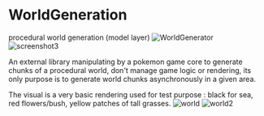 # WorldGeneration
procedural world generation (model layer)
![WorldGenerator](https://user-images.githubusercontent.com/9294021/170227323-5916e6b1-b4f2-44ab-a1cd-0cc26ad4311a.PNG)
![screenshot3](https://user-images.githubusercontent.com/9294021/180068485-5373b400-2adf-4a09-9db2-b651cf0c8332.PNG)

An external library manipulating by a pokemon game core to generate chunks of a procedural world, don't manage game logic or rendering, its only purpose is to generate world chunks asynchronously in a given area.

The visual is a very basic rendering used for test purpose : black for sea, red flowers/bush, yellow patches of tall grasses.
![world](https://user-images.githubusercontent.com/9294021/167267785-278dbaa2-ed1d-434b-b093-60f8b0f60f70.PNG)
![world2](https://user-images.githubusercontent.com/9294021/168147234-5e168dd4-eb64-4b28-9394-e895f66f5668.PNG)
